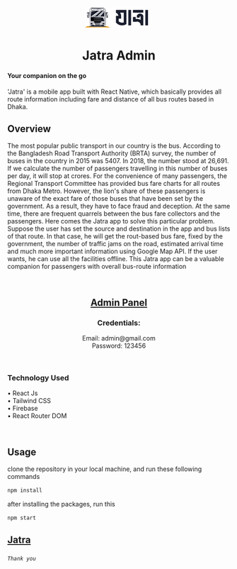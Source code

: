 <h1 align="center">
  <img src="src/assets/logo.png" height="45" style="margin-right: 10px"/>
</h1>
<h1 align="center">
  Jatra Admin
</h1>

#### Your companion on the go

'Jatra' is a mobile app built with React Native, which basically provides all route information including fare and distance of all bus routes based in Dhaka.

## Overview

The most popular public transport in our country is the bus. According to the Bangladesh Road Transport Authority (BRTA) survey, the number of buses in the country 
in 2015 was 5407. In 2018, the number stood at 26,691. If we calculate the number of passengers travelling in this number of buses per day, it will stop at crores. For the 
convenience of many passengers, the Regional Transport Committee has provided bus fare charts for all routes from Dhaka Metro. However, the lion's share of these passengers 
is unaware of the exact fare of those buses that have been set by the government. As a result, they have to face fraud and deception. At the same time, there are frequent 
quarrels between the bus fare collectors and the passengers.
Here comes the Jatra app to solve this particular problem. Suppose the user has set the source and destination in the app and bus lists of that route. In that case, he will get the rout-based bus fare, fixed by the government, the number of traffic jams on the road, estimated arrival time and much more important information using Google Map API. If the user wants, he can use all the facilities offline. This Jatra app can be a valuable companion for passengers with overall bus-route information

<br/>
<h2 align="center">
  <a href="https://jatra-admin.netlify.app/">Admin Panel</a>
</h2>
<h3 align="center">
  Credentials:
</h3>
<p align="center">
  Email: admin@gmail.com <br/>
  Password: 123456
</p>
<br/>

### Technology Used
• React Js <br/>
• Tailwind CSS <br/>
• Firebase <br/>
• React Router DOM <br/>

<br/>

## Usage

clone the repository in your local machine, and run these following commands
```sh
npm install
```
after installing the packages, run this
```sh
npm start
```

## [Jatra](https://github.com/AsadujjamanMridul/jatra/)

###### `Thank you`
